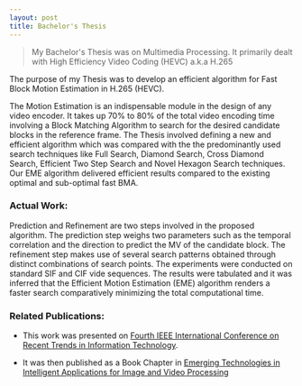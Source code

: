 ```yaml
---
layout: post
title: Bachelor's Thesis
---
```


> My Bachelor's Thesis was on Multimedia Processing. It primarily dealt with High Efficiency Video Coding (HEVC) a.k.a H.265

The purpose of my Thesis was to develop an efficient algorithm for Fast Block Motion Estimation in H.265 (HEVC).

The Motion Estimation is an indispensable module in the design of any video encoder. It takes up 70% to 80% of the total video encoding time involving a Block Matching Algorithm to search for the desired candidate blocks in the reference frame. The Thesis involved defining a new and efficient algorithm which was compared with the the predominantly used search techniques like Full Search, Diamond Search, Cross Diamond Search, Efficient Two Step Search and Novel Hexagon Search techniques. Our EME algorithm delivered efficient results compared to the existing optimal and sub-optimal fast BMA.

### Actual Work:

Prediction and Refinement are two steps involved in the proposed algorithm. The prediction step weighs two parameters such as the temporal correlation and the direction to predict the MV of the candidate block. The refinement step makes use of several search patterns obtained through distinct combinations of search points. The experiments were conducted on standard SIF and CIF vide sequences. The results were tabulated and it was inferred that the Efficient Motion Estimation (EME) algorithm renders a faster search comparatively minimizing the total computational time.

### Related Publications:

- This work was presented on [Fourth IEEE International Conference on Recent Trends in Information Technology](https://www.annauniv.edu/ICRTIT2014/).

- It was then published as a Book Chapter in [Emerging Technologies in Intelligent Applications for Image and Video Processing](http://www.igi-global.com/chapter/an-efficient-algorithm-for-fast-block-motion-estimation-in-high-efficiency-video-coding/143559)
